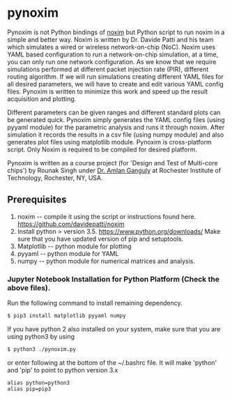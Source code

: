 # pynoxim
Pynoxim is not Python bindings of [noxim](https://github.com/davidepatti/noxim) but Python script to run noxim in a simple and better way. Noxim is written by Dr. Davide Patti and his team which simulates a wired or wireless network-on-chip (NoC). Noxim uses YAML based configuration to run a network-on-chip simulation, at a time, you can only run one network configuration. As we know that we require simulations performed at different packet injection rate (PIR), different routing algorithm. If we will run simulations creating different YAML files for all desired parameters, we will have to create and edit various YAML config files. Pynoxim is written to minimize this work and speed up the result acquisition and plotting. 

Different parameters can be given ranges and different standard plots can be generated quick. Pynoxim simply generates the YAML config files (using pyyaml module) for the parametric analysis and runs it through noxim. After simulation it records the results in a csv file (using numpy module) and also generates plot files using matplotlib module. Pynoxim is cross-platform script. Only Noxim is required to be compiled for desired platform.

Pynoxim is written as a course  project (for 'Design and Test of Multi-core chips') by Rounak Singh under [Dr. Amlan Ganguly](https://www.rit.edu/kgcoe/staff/amlan-ganguly) at Rochester Institute of Technology, Rochester, NY, USA.


## Prerequisites
1) noxim -- compile it using the script or instructions found here. https://github.com/davidepatti/noxim
2) Install python > version 3.5. https://www.python.org/downloads/ Make sure that you have updated version of pip and setuptools.
3) Matplotlib -- python module for plotting
4) pyyaml -- python module for YAML
5) numpy -- python module for numerical matrices and analysis.
### Jupyter Notebook Installation for Python Platform (Check the above files). 

Run the following command to install remaining dependency.
```bash
$ pip3 install matplotlib pyyaml numpy
```
If you have python 2 also installed on your system, make sure that you are using python3 by using 
```bash
$ python3 ./pynoxim.py
```
or enter following at the bottom of the ~/.bashrc file. It will make 'python' and 'pip' to point to python version 3.x

    alias python=python3
    alias pip=pip3


